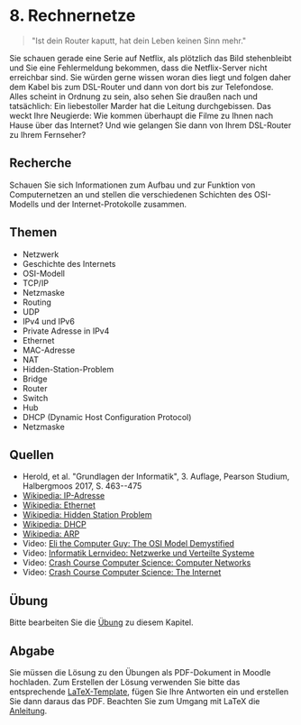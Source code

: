 # 8. Rechnernetze

> "Ist dein Router kaputt, hat dein Leben keinen Sinn mehr."

Sie schauen gerade eine Serie auf Netflix, als plötzlich das Bild stehenbleibt und Sie eine Fehlermeldung bekommen, dass die Netflix-Server nicht erreichbar sind. Sie würden gerne wissen woran dies liegt und folgen daher dem Kabel bis zum DSL-Router und dann von dort bis zur Telefondose. Alles scheint in Ordnung zu sein, also sehen Sie draußen nach und tatsächlich: Ein liebestoller Marder hat die Leitung durchgebissen. Das weckt Ihre Neugierde: Wie kommen überhaupt die Filme zu Ihnen nach Hause über das Internet? Und wie gelangen Sie dann von Ihrem DSL-Router zu Ihrem Fernseher?

## Recherche

Schauen Sie sich Informationen zum Aufbau und zur Funktion von Computernetzen an und stellen die verschiedenen Schichten des OSI-Modells und der Internet-Protokolle zusammen.

## Themen

  - Netzwerk
  - Geschichte des Internets
  - OSI-Modell
  - TCP/IP
  - Netzmaske
  - Routing
  - UDP
  - IPv4 und IPv6
  - Private Adresse in IPv4
  - Ethernet
  - MAC-Adresse
  - NAT
  - Hidden-Station-Problem
  - Bridge
  - Router
  - Switch
  - Hub
  - DHCP (Dynamic Host Configuration Protocol)
  - Netzmaske
## Quellen

  * Herold, et al. "Grundlagen der Informatik", 3. Auflage, Pearson Studium, Halbergmoos 2017, S. 463--475
  * [Wikipedia: IP-Adresse](https://de.wikipedia.org/wiki/IP-Adresse)
  * [Wikipedia: Ethernet](https://de.wikipedia.org/wiki/Ethernet)
  * [Wikipedia: Hidden Station Problem](https://de.wikipedia.org/wiki/Carrier_Sense_Multiple_Access/Collision_Avoidance#Hidden-Station-Problem)
  * [Wikipedia: DHCP](https://de.wikipedia.org/wiki/Dynamic_Host_Configuration_Protocol)
  * [Wikipedia: ARP](https://de.wikipedia.org/wiki/Address_Resolution_Protocol)
  * Video: [Eli the Computer Guy: The OSI Model Demystified](https://youtu.be/HEEnLZV2wGI)
  * Video: [ Informatik Lernvideo: Netzwerke und Verteilte Systeme](https://youtu.be/UCj3NpoUWys)
  * Video: [Crash Course Computer Science: Computer Networks](https://youtu.be/3QhU9jd03a0)
  * Video: [Crash Course Computer Science: The Internet](https://youtu.be/AEaKrq3SpW8)

## Übung

Bitte bearbeiten Sie die [Übung](exercise.md) zu diesem Kapitel.

## Abgabe

Sie müssen die Lösung zu den Übungen als PDF-Dokument in Moodle hochladen. Zum Erstellen der Lösung verwenden Sie bitte das entsprechende [LaTeX-Template](../loesung_template.tex), fügen Sie Ihre Antworten ein und erstellen Sie dann daraus das PDF. Beachten Sie zum Umgang mit LaTeX die [Anleitung](../readme_latex.md).
